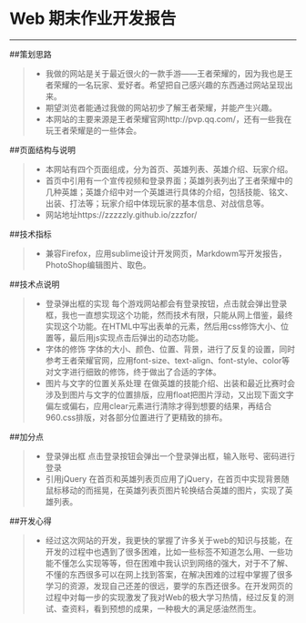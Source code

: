 ﻿# Web 期末作业开发报告

------
##策划思路
> * 我做的网站是关于最近很火的一款手游——王者荣耀的，因为我也是王者荣耀的一名玩家、爱好者。希望把自己感兴趣的东西通过网站呈现出来。
> * 期望浏览者能通过我做的网站初步了解王者荣耀，并能产生兴趣。
> * 本网站的主要来源是王者荣耀官网http://pvp.qq.com/，还有一些我在玩王者荣耀是的一些体会。

##页面结构与说明
> * 本网站有四个页面组成，分为首页、英雄列表、英雄介绍、玩家介绍。
> * 首页中引用有一个宣传视频和登录界面；英雄列表列出了王者荣耀中的几种英雄；英雄介绍中对一个英雄进行具体的介绍，包括技能、铭文、出装、打法等；玩家介绍中体现玩家的基本信息、对战信息等。
> * 网站地址https://zzzzzly.github.io/zzzfor/

##技术指标
> * 兼容Firefox，应用sublime设计开发网页，Markdowm写开发报告，PhotoShop编辑图片、取色。

##技术点说明
> * 登录弹出框的实现
每个游戏网站都会有登录按钮，点击就会弹出登录框，我也一直想实现这个功能，然而技术有限，只能从网上借鉴，最终实现这个功能。在HTML中写出表单的元素，然后用css修饰大小、位置等，最后用js实现点击后弹出的动态功能。
> * 字体的修饰
字体的大小、颜色、位置、背景，进行了反复的设置，同时参考王者荣耀官网，应用font-size、text-align、font-style、color等对文字进行细致的修饰，终于做出了合适的字体。
> * 图片与文字的位置关系处理
在做英雄的技能介绍、出装和最近比赛时会涉及到图片与文字的位置排版，应用float把图片浮动，又出现下面文字偏左或偏右，应用clear元素进行清除才得到想要的结果，再结合960.css排版，对各部分位置进行了更精致的排布。

##加分点
> * 登录弹出框
点击登录按钮会弹出一个登录弹出框，输入账号、密码进行登录
> * 引用jQuery
在首页和英雄列表页应用了jQuery，在首页中实现背景随鼠标移动的而摇晃，在英雄列表页图片轮换结合英雄的图片，实现了英雄列表。

##开发心得
> * 经过这次网站的开发，我更快的掌握了许多关于web的知识与技能，在开发的过程中也遇到了很多困难，比如一些标签不知道怎么用、一些功能不懂怎么实现等等，但在困难中我认识到网络的强大，对于不了解、不懂的东西很多可以在网上找到答案，在解决困难的过程中掌握了很多学习的资源，发现自己还差的很远，要学的东西还很多。在开发网页的过程中对每一步的实现激发了我对Web的极大学习热情，经过反复的测试、查资料，看到预想的成果，一种极大的满足感油然而生。
